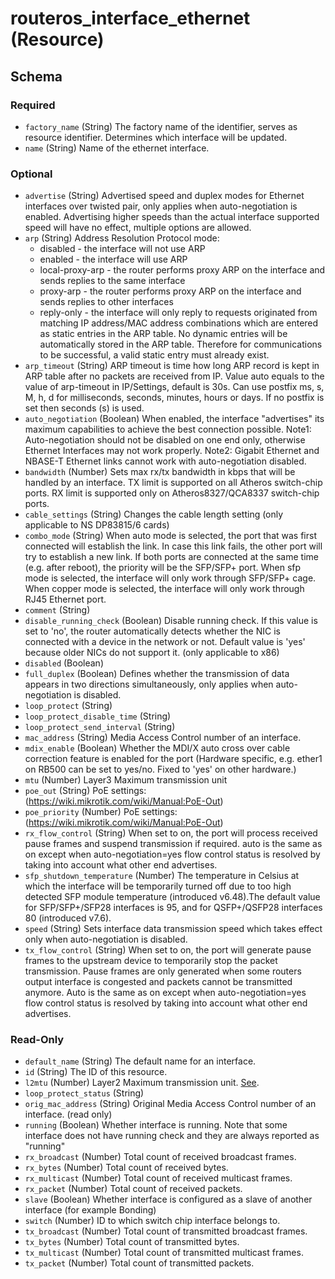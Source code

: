 # routeros_interface_ethernet (Resource)




<!-- schema generated by tfplugindocs -->
## Schema

### Required

- `factory_name` (String) The factory name of the identifier, serves as resource identifier. Determines which interface will be updated.
- `name` (String) Name of the ethernet interface.

### Optional

- `advertise` (String) Advertised speed and duplex modes for Ethernet interfaces over twisted pair, 
				only applies when auto-negotiation is enabled. Advertising higher speeds than 
				the actual interface supported speed will have no effect, multiple options are allowed.
- `arp` (String) Address Resolution Protocol mode:
	* disabled - the interface will not use ARP
	* enabled - the interface will use ARP
	* local-proxy-arp - the router performs proxy ARP on the interface and sends replies to the same interface
	* proxy-arp - the router performs proxy ARP on the interface and sends replies to other interfaces
	* reply-only - the interface will only reply to requests originated from matching IP address/MAC address combinations which are entered as static entries in the ARP table. No dynamic entries will be automatically stored in the ARP table. Therefore for communications to be successful, a valid static entry must already exist.
- `arp_timeout` (String) ARP timeout is time how long ARP record is kept in ARP table after no packets are received from IP. Value auto equals to the value of arp-timeout in IP/Settings, default is 30s. Can use postfix ms, s, M, h, d for milliseconds, seconds, minutes, hours or days. If no postfix is set then seconds (s) is used.
- `auto_negotiation` (Boolean) When enabled, the interface "advertises" its maximum capabilities to achieve the best connection possible.
					Note1: Auto-negotiation should not be disabled on one end only, otherwise Ethernet Interfaces may not work properly.
					Note2: Gigabit Ethernet and NBASE-T Ethernet links cannot work with auto-negotiation disabled.
- `bandwidth` (Number) Sets max rx/tx bandwidth in kbps that will be handled by an interface. TX limit is supported on all Atheros switch-chip ports. 
				RX limit is supported only on Atheros8327/QCA8337 switch-chip ports.
- `cable_settings` (String) Changes the cable length setting (only applicable to NS DP83815/6 cards)
- `combo_mode` (String) When auto mode is selected, the port that was first connected will establish the link. In case this link fails, the other port will try to establish a new link. If both ports are connected at the same time (e.g. after reboot), 
				the priority will be the SFP/SFP+ port. When sfp mode is selected, the interface will only work through SFP/SFP+ cage.
				When copper mode is selected, the interface will only work through RJ45 Ethernet port.
- `comment` (String)
- `disable_running_check` (Boolean) Disable running check. If this value is set to 'no', the router automatically detects whether the NIC is connected with a device in the network or not.
			Default value is 'yes' because older NICs do not support it. (only applicable to x86)
- `disabled` (Boolean)
- `full_duplex` (Boolean) Defines whether the transmission of data appears in two directions simultaneously, only applies when auto-negotiation is disabled.
- `loop_protect` (String)
- `loop_protect_disable_time` (String)
- `loop_protect_send_interval` (String)
- `mac_address` (String) Media Access Control number of an interface.
- `mdix_enable` (Boolean) Whether the MDI/X auto cross over cable correction feature is enabled for the port (Hardware specific, e.g. ether1 on RB500 can be set to yes/no. Fixed to 'yes' on other hardware.)
- `mtu` (Number) Layer3 Maximum transmission unit
- `poe_out` (String) PoE settings: (https://wiki.mikrotik.com/wiki/Manual:PoE-Out)
- `poe_priority` (Number) PoE settings: (https://wiki.mikrotik.com/wiki/Manual:PoE-Out)
- `rx_flow_control` (String) When set to on, the port will process received pause frames and suspend transmission if required.
					auto is the same as on except when auto-negotiation=yes flow control status is resolved by taking into account what other end advertises.
- `sfp_shutdown_temperature` (Number) The temperature in Celsius at which the interface will be temporarily turned off due to too high detected SFP module temperature (introduced v6.48).The default value for SFP/SFP+/SFP28 interfaces is 95, and for QSFP+/QSFP28 interfaces 80 (introduced v7.6).
- `speed` (String) Sets interface data transmission speed which takes effect only when auto-negotiation is disabled.
- `tx_flow_control` (String) When set to on, the port will generate pause frames to the upstream device to temporarily stop the packet transmission. 
					Pause frames are only generated when some routers output interface is congested and packets cannot be transmitted anymore. 
					Auto is the same as on except when auto-negotiation=yes flow control status is resolved by taking into account what other end advertises.

### Read-Only

- `default_name` (String) The default name for an interface.
- `id` (String) The ID of this resource.
- `l2mtu` (Number) Layer2 Maximum transmission unit. [See](https://wiki.mikrotik.com/wiki/Maximum_Transmission_Unit_on_RouterBoards).
- `loop_protect_status` (String)
- `orig_mac_address` (String) Original Media Access Control number of an interface. (read only)
- `running` (Boolean) Whether interface is running. Note that some interface does not have running check and they are always reported as "running"
- `rx_broadcast` (Number) Total count of received broadcast frames.
- `rx_bytes` (Number) Total count of received bytes.
- `rx_multicast` (Number) Total count of received multicast frames.
- `rx_packet` (Number) Total count of received packets.
- `slave` (Boolean) Whether interface is configured as a slave of another interface (for example Bonding)
- `switch` (Number) ID to which switch chip interface belongs to.
- `tx_broadcast` (Number) Total count of transmitted broadcast frames.
- `tx_bytes` (Number) Total count of transmitted bytes.
- `tx_multicast` (Number) Total count of transmitted multicast frames.
- `tx_packet` (Number) Total count of transmitted packets.


